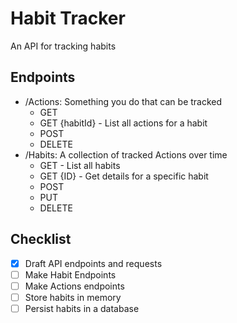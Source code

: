 # Habit Tracker

An API for tracking habits

## Endpoints
- /Actions: Something you do that can be tracked
  - GET
  - GET {habitId} - List all actions for a habit
  - POST
  - DELETE
- /Habits: A collection of tracked Actions over time
  - GET - List all habits
  - GET {ID} - Get details for a specific habit
  - POST
  - PUT
  - DELETE

## Checklist

- [X] Draft API endpoints and requests
- [ ] Make Habit Endpoints
- [ ] Make Actions endpoints
- [ ] Store habits in memory
- [ ] Persist habits in a database
